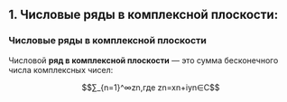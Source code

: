 ## **1. Числовые ряды в комплексной плоскости:**

### Числовые ряды в комплексной плоскости

Числовой **ряд в комплексной плоскости** — это сумма бесконечного числа комплексных чисел:

$$∑_{n=1}^∞​zn​,где zn​=xn​+iyn​∈C$$